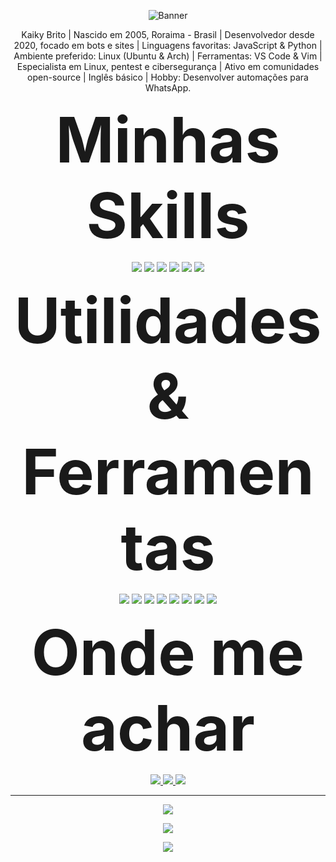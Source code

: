 
<p align="center">
  <img src="https://i.pinimg.com/originals/59/b8/60/59b86093b91c031e4a3f4606d9b1cbac.gif" alt="Banner">
</p>

<p align="center">
Kaiky Brito | Nascido em 2005, Roraima - Brasil | Desenvolvedor desde 2020, focado em bots e sites | Linguagens favoritas: JavaScript & Python | Ambiente preferido: Linux (Ubuntu & Arch) | Ferramentas: VS Code & Vim | Especialista em Linux, pentest e cibersegurança | Ativo em comunidades open-source | Inglês básico | Hobby: Desenvolver automações para WhatsApp.
</p>


<p align="center"><strong><span style="font-size:100px;">Minhas Skills</span></strong></p>


<p align="center">
  <img src="https://img.shields.io/badge/-JavaScript-333333?style=flat&logo=javascript">
  <img src="https://img.shields.io/badge/-HTML5-333333?style=flat&logo=HTML5">
  <img src="https://img.shields.io/badge/-CSS-333333?style=flat&logo=CSS3&logoColor=1572B6">
  <img src="https://img.shields.io/badge/-Python-333333?style=flat&logo=python">
  <img src="https://img.shields.io/badge/-MongoDB-333333?style=flat&logo=mongodb">
  <img src="https://img.shields.io/badge/-Node.js-333333?style=flat&logo=node.js">
</p>

<p align="center"><strong><span style="font-size:100px;">Utilidades & Ferramentas</span></strong></p>

<p align="center">
  <img src="https://img.shields.io/badge/-Visual%20Studio%20Code-333333?style=flat&logo=visual-studio-code&logoColor=007ACC">
  <img src="https://img.shields.io/badge/-Postman-333333?style=flat&logo=postman">
  <img src="https://img.shields.io/badge/-Sublime%20Text-333333?style=flat&logo=sublime-text&logoColor=FF9800">
  <img src="https://img.shields.io/badge/Linux-FCC624?style=flat&logo=linux&logoColor=black">
  <img src="https://img.shields.io/badge/Arch-1793D1?style=flat&logo=archlinux&logoColor=white">
  <img src="https://img.shields.io/badge/Ubuntu-E95420?style=flat&logo=ubuntu&logoColor=white">
  <img src="https://img.shields.io/badge/Vim-019733?style=flat&logo=vim&logoColor=white">
  <img src="https://img.shields.io/badge/SQLite-07405E?style=flat&logo=sqlite&logoColor=white">
</p>

<p align="center"><strong><span style="font-size:100px;">Onde me achar</span></strong></p>

<p align="center">
  <a href="mailto:kaikygomesribeiroof@gmail.com">
    <img src="https://img.shields.io/badge/-kaikygomesribeiroof%40gmail.com-D14836?style=flat&logo=Gmail&logoColor=white">
  </a>
  <a href="https://wa.me/5595991264582">
    <img src="https://img.shields.io/badge/-+5595991264582-25D366?style=flat&logo=whatsapp&logoColor=white">
  </a>
  <a href="https://www.instagram.com/kaikygr/">
    <img src="https://img.shields.io/badge/-kaikygr-E4405F?style=flat&logo=instagram&logoColor=white">
  </a>
</p>

---

<p align="center">
  <img src="https://github-profile-trophy.vercel.app/?username=kaikygr&theme=dracula">
</p>

<p align="center">
  <img src="https://github-readme-stats.vercel.app/api?username=kaikygr&show_icons=true&theme=radical">
</p>


<p align="center">
  <img src="https://hits.seeyoufarm.com/api/count/incr/badge.svg?url=https%3A%2F%2Fgithub.com%2Fkaikygr%2Fkaikygr&count_bg=%2379C83D&title_bg=%23555555&icon=&icon_color=%23E7E7E7&title=Visitas%20(Hoje%20%2F%20Total)">
</p>

